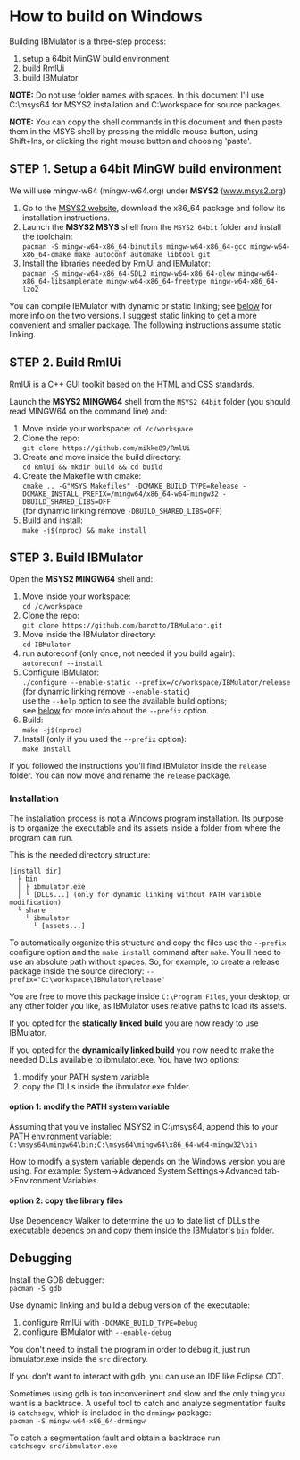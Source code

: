 # How to build on Windows
Building IBMulator is a three-step process:

1. setup a 64bit MinGW build environment
2. build RmlUi
3. build IBMulator

**NOTE:** Do not use folder names with spaces. In this document I'll use
C:\msys64 for MSYS2 installation and C:\workspace for source packages.

**NOTE:** You can copy the shell commands in this document and then paste them
in the MSYS shell by pressing the middle mouse button, using Shift+Ins, or
clicking the right mouse button and choosing 'paste'.


## STEP 1. Setup a 64bit MinGW build environment
We will use mingw-w64 (mingw-w64.org) under **MSYS2** (www.msys2.org)

1. Go to the [MSYS2 website](http://www.msys2.org), download the x86_64 package
and follow its installation instructions.
2. Launch the **MSYS2 MSYS** shell from the `MSYS2 64bit` folder and install the toolchain:  
`pacman -S mingw-w64-x86_64-binutils mingw-w64-x86_64-gcc mingw-w64-x86_64-cmake make autoconf automake libtool git`
3. Install the libraries needed by RmlUi and IBMulator:  
`pacman -S mingw-w64-x86_64-SDL2 mingw-w64-x86_64-glew mingw-w64-x86_64-libsamplerate mingw-w64-x86_64-freetype mingw-w64-x86_64-lzo2`

You can compile IBMulator with dynamic or static linking; see
[below](#installation) for more info on the two versions. I suggest static
linking to get a more convenient and smaller package. The following instructions
assume static linking.


## STEP 2. Build RmlUi
[RmlUi](https://github.com/mikke89/RmlUi) is a C++ GUI toolkit based on the HTML
and CSS standards.  

Launch the **MSYS2 MINGW64** shell from the `MSYS2 64bit` folder (you should
read MINGW64 on the command line) and:

1. Move inside your workspace:
`cd /c/workspace`
2. Clone the repo:  
`git clone https://github.com/mikke89/RmlUi`
3. Create and move inside the build directory:  
`cd RmlUi && mkdir build && cd build`
4. Create the Makefile with cmake:  
`cmake .. -G"MSYS Makefiles" -DCMAKE_BUILD_TYPE=Release -DCMAKE_INSTALL_PREFIX=/mingw64/x86_64-w64-mingw32 -DBUILD_SHARED_LIBS=OFF`  
(for dynamic linking remove `-DBUILD_SHARED_LIBS=OFF`)
5. Build and install:  
`make -j$(nproc) && make install`


## STEP 3. Build IBMulator
Open the **MSYS2 MINGW64** shell and:

1. Move inside your workspace:  
`cd /c/workspace`
2. Clone the repo:  
`git clone https://github.com/barotto/IBMulator.git`
3. Move inside the IBMulator directory:  
`cd IBMulator`
4. run autoreconf (only once, not needed if you build again):  
`autoreconf --install`
5. Configure IBMulator:  
`./configure --enable-static --prefix=/c/workspace/IBMulator/release`  
(for dynamic linking remove `--enable-static`)  
use the `--help` option to see the available build options;  
see [below](#installation) for more info about the `--prefix` option.  
6. Build:  
`make -j$(nproc)`
7. Install (only if you used the `--prefix` option):  
`make install`

If you followed the instructions you'll find IBMulator inside the `release`
folder. You can now move and rename the `release` package.

### Installation
The installation process is not a Windows program installation. Its purpose is
to organize the executable and its assets inside a folder from where the program
can run. 

This is the needed directory structure:

```
[install dir]
  ├ bin
  │ ├ ibmulator.exe
  │ └ [DLLs...] (only for dynamic linking without PATH variable modification)
  └ share
    └ ibmulator
      └ [assets...]
```

To automatically organize this structure and copy the files use the `--prefix`
configure option and the `make install` command after `make`.
You'll need to use an absolute path without spaces. So, for example, to
create a release package inside the source directory:
`--prefix="C:\workspace\IBMulator\release"`

You are free to move this package inside `C:\Program Files`, your desktop, or
any other folder you like, as IBMulator uses relative paths to load its assets.

If you opted for the **statically linked build** you are now ready to use
IBMulator.

If you opted for the **dynamically linked build** you now need to make the
needed DLLs available to ibmulator.exe. You have two options:
1. modify your PATH system variable
2. copy the DLLs inside the ibmulator.exe folder.

#### option 1: modify the PATH system variable
Assuming that you've installed MSYS2 in C:\msys64, append this to your PATH
environment variable:  
`C:\msys64\mingw64\bin;C:\msys64\mingw64\x86_64-w64-mingw32\bin`

How to modify a system variable depends on the Windows version you are
using. For example: System->Advanced System Settings->Advanced tab->Environment
Variables.

#### option 2: copy the library files
Use Dependency Walker to determine the up to date list of DLLs the executable
depends on and copy them inside the IBMulator's `bin` folder. 


## Debugging
Install the GDB debugger:  
`pacman -S gdb`

Use dynamic linking and build a debug version of the executable:
1. configure RmlUi with `-DCMAKE_BUILD_TYPE=Debug`
2. configure IBMulator with `--enable-debug`

You don't need to install the program in order to debug it, just run
ibmulator.exe inside the `src` directory.

If you don't want to interact with gdb, you can use an IDE like Eclipse CDT.

Sometimes using gdb is too inconveninent and slow and the only thing you want is
a backtrace. A useful tool to catch and analyze segmentation faults is
`catchsegv`, which is included in the `drmingw` package:  
`pacman -S mingw-w64-x86_64-drmingw`

To catch a segmentation fault and obtain a backtrace run:  
`catchsegv src/ibmulator.exe`
